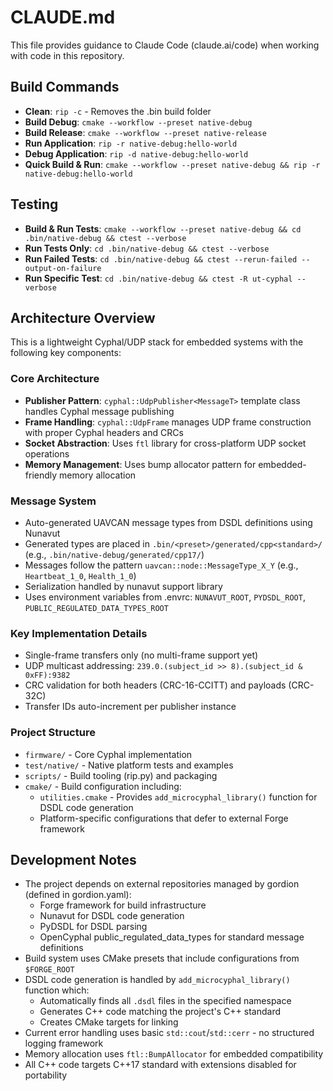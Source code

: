 # CLAUDE.md

This file provides guidance to Claude Code (claude.ai/code) when working with code in this repository.

## Build Commands

- **Clean**: `rip -c` - Removes the .bin build folder
- **Build Debug**: `cmake --workflow --preset native-debug`
- **Build Release**: `cmake --workflow --preset native-release` 
- **Run Application**: `rip -r native-debug:hello-world`
- **Debug Application**: `rip -d native-debug:hello-world`
- **Quick Build & Run**: `cmake --workflow --preset native-debug && rip -r native-debug:hello-world`

## Testing

- **Build & Run Tests**: `cmake --workflow --preset native-debug && cd .bin/native-debug && ctest --verbose`
- **Run Tests Only**: `cd .bin/native-debug && ctest --verbose`
- **Run Failed Tests**: `cd .bin/native-debug && ctest --rerun-failed --output-on-failure`
- **Run Specific Test**: `cd .bin/native-debug && ctest -R ut-cyphal --verbose`

## Architecture Overview

This is a lightweight Cyphal/UDP stack for embedded systems with the following key components:

### Core Architecture
- **Publisher Pattern**: `cyphal::UdpPublisher<MessageT>` template class handles Cyphal message publishing
- **Frame Handling**: `cyphal::UdpFrame` manages UDP frame construction with proper Cyphal headers and CRCs
- **Socket Abstraction**: Uses `ftl` library for cross-platform UDP socket operations
- **Memory Management**: Uses bump allocator pattern for embedded-friendly memory allocation

### Message System
- Auto-generated UAVCAN message types from DSDL definitions using Nunavut
- Generated types are placed in `.bin/<preset>/generated/cpp<standard>/` (e.g., `.bin/native-debug/generated/cpp17/`)
- Messages follow the pattern `uavcan::node::MessageType_X_Y` (e.g., `Heartbeat_1_0`, `Health_1_0`)
- Serialization handled by nunavut support library
- Uses environment variables from .envrc: `NUNAVUT_ROOT`, `PYDSDL_ROOT`, `PUBLIC_REGULATED_DATA_TYPES_ROOT`

### Key Implementation Details
- Single-frame transfers only (no multi-frame support yet)
- UDP multicast addressing: `239.0.(subject_id >> 8).(subject_id & 0xFF):9382`
- CRC validation for both headers (CRC-16-CCITT) and payloads (CRC-32C)
- Transfer IDs auto-increment per publisher instance

### Project Structure
- `firmware/` - Core Cyphal implementation
- `test/native/` - Native platform tests and examples
- `scripts/` - Build tooling (rip.py) and packaging
- `cmake/` - Build configuration including:
  - `utilities.cmake` - Provides `add_microcyphal_library()` function for DSDL code generation
  - Platform-specific configurations that defer to external Forge framework

## Development Notes

- The project depends on external repositories managed by gordion (defined in gordion.yaml):
  - Forge framework for build infrastructure
  - Nunavut for DSDL code generation
  - PyDSDL for DSDL parsing
  - OpenCyphal public_regulated_data_types for standard message definitions
- Build system uses CMake presets that include configurations from `$FORGE_ROOT`
- DSDL code generation is handled by `add_microcyphal_library()` function which:
  - Automatically finds all `.dsdl` files in the specified namespace
  - Generates C++ code matching the project's C++ standard
  - Creates CMake targets for linking
- Current error handling uses basic `std::cout`/`std::cerr` - no structured logging framework
- Memory allocation uses `ftl::BumpAllocator` for embedded compatibility
- All C++ code targets C++17 standard with extensions disabled for portability